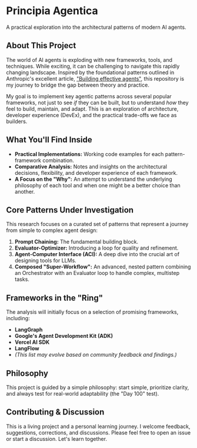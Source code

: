 # Principia Agentica

A practical exploration into the architectural patterns of modern AI agents.

## About This Project

The world of AI agents is exploding with new frameworks, tools, and techniques. While exciting, it can be challenging to
navigate this rapidly changing landscape. Inspired by the foundational patterns outlined in Anthropic's excellent
article, ["Building effective agents"](https://www.anthropic.com/engineering/building-effective-agents), this repository
is my journey to bridge the gap between theory and practice.

My goal is to implement key agentic patterns across several popular frameworks, not just to see *if* they can be built,
but to understand *how* they feel to build, maintain, and adapt. This is an exploration of architecture, developer
experience (DevEx), and the practical trade-offs we face as builders.

## What You'll Find Inside

* **Practical Implementations:** Working code examples for each pattern-framework combination.
* **Comparative Analysis:** Notes and insights on the architectural decisions, flexibility, and developer experience of
  each framework.
* **A Focus on the "Why":** An attempt to understand the underlying philosophy of each tool and when one might be a
  better choice than another.

## Core Patterns Under Investigation

This research focuses on a curated set of patterns that represent a journey from simple to complex agent design:

1. **Prompt Chaining:** The fundamental building block.
2. **Evaluator-Optimizer:** Introducing a loop for quality and refinement.
3. **Agent-Computer Interface (ACI):** A deep dive into the crucial art of designing tools for LLMs.
4. **Composed "Super-Workflow":** An advanced, nested pattern combining an Orchestrator with an Evaluator loop to handle
   complex, multistep tasks.

## Frameworks in the "Ring"

The analysis will initially focus on a selection of promising frameworks, including:

* **LangGraph**
* **Google's Agent Development Kit (ADK)**
* **Vercel AI SDK**
* **LangFlow**
* *(This list may evolve based on community feedback and findings.)*

## Philosophy

This project is guided by a simple philosophy: start simple, prioritize clarity, and always test for real-world
adaptability (the "Day 100" test).

## Contributing & Discussion

This is a living project and a personal learning journey. I welcome feedback, suggestions, corrections, and discussions.
Please feel free to open an issue or start a discussion. Let's learn together.
